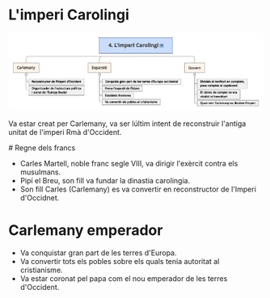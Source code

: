 # L'imperi Carolingi

![Imperi Carolingi](4.png)

Va estar creat per Carlemany, va ser lúltim intent de reconstruir l'antiga unitat de l'imperi Rmà d'Occident.

# Regne dels francs

- Carles Martell, noble franc segle VIII, va dirigir l'exèrcit contra els musulmans.
- Pipí el Breu, son fill va fundar la dinastia carolingia.
- Son fill Carles (Carlemany) es va convertir en reconstructor de l'Imperi d'Occidnet.

# Carlemany emperador

- Va conquistar gran part de les terres d'Europa.
- Va convertir tots els pobles sobre els quals tenia autoritat al cristianisme.
- Va estar coronat pel papa com el nou emperador de les terres d'Occident.
